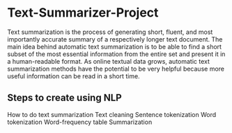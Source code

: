 # Text-Summarizer-Project
Text summarization is the process of generating short, fluent, and most importantly accurate summary of a respectively longer text document. The main idea behind automatic text summarization is to be able to find a short subset of the most essential information from the entire set and present it in a human-readable format. As online textual data grows, automatic text summarization methods have the potential to be very helpful because more useful information can be read in a short time.

## Steps to create using NLP
How to do text summarization
Text cleaning
Sentence tokenization
Word tokenization
Word-frequency table
Summarization




